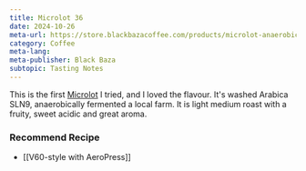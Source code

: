 ```yaml
---
title: Microlot 36
date: 2024-10-26
meta-url: https://store.blackbazacoffee.com/products/microlot-anaerobic-fermentation-of-washed-arabica
category: Coffee
meta-lang: 
meta-publisher: Black Baza
subtopic: Tasting Notes
---
```


This is the first [Microlot](https://www.drivencoffee.com/blog/what-is-microlot-coffee/) I tried, and I loved the flavour. It's washed Arabica SLN9, anaerobically fermented a local farm. It is light medium roast with a fruity, sweet acidic and great aroma. 

### Recommend Recipe 
- [[V60-style with AeroPress]]